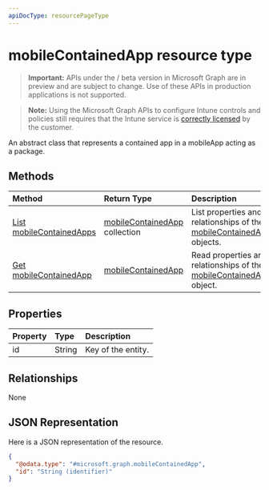```yaml
---
apiDocType: resourcePageType
---
```

# mobileContainedApp resource type

> **Important:** APIs under the / beta version in Microsoft Graph are in preview and are subject to change. Use of these APIs in production applications is not supported.

> **Note:** Using the Microsoft Graph APIs to configure Intune controls and policies still requires that the Intune service is [correctly licensed](https://go.microsoft.com/fwlink/?linkid=839381) by the customer.

An abstract class that represents a contained app in a mobileApp acting as a package.
## Methods
|Method|Return Type|Description|
|:---|:---|:---|
|[List mobileContainedApps](../api/intune_apps_mobilecontainedapp_list.md)|[mobileContainedApp](../resources/intune_apps_mobilecontainedapp.md) collection|List properties and relationships of the [mobileContainedApp](../resources/intune_apps_mobilecontainedapp.md) objects.|
|[Get mobileContainedApp](../api/intune_apps_mobilecontainedapp_get.md)|[mobileContainedApp](../resources/intune_apps_mobilecontainedapp.md)|Read properties and relationships of the [mobileContainedApp](../resources/intune_apps_mobilecontainedapp.md) object.|

## Properties
|Property|Type|Description|
|:---|:---|:---|
|id|String|Key of the entity.|

## Relationships
None
## JSON Representation
Here is a JSON representation of the resource.
<!-- {
  "blockType": "resource",
  "keyProperty": "id",
  "@odata.type": "microsoft.graph.mobileContainedApp"
}
-->
``` json
{
  "@odata.type": "#microsoft.graph.mobileContainedApp",
  "id": "String (identifier)"
}
```






